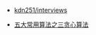 - [kdn251/interviews](https://github.com/kdn251/interviews/blob/master/README-zh-cn.md#%E7%9B%AE%E5%BD%95)

- [ 五大常用算法之三贪心算法 ](https://www.cnblogs.com/xsyfl/p/6938642.html)
